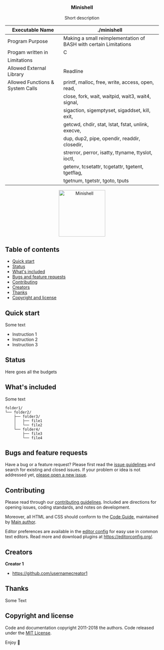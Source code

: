   <h3 align="center">Minishell</h3>

  <p align="center">
    Short description
  </p>
  
   Executable Name | ./minishell
   --------------- | ---------------
   Program Purpose | Making a small reimplementation of BASH with certain Limitations
   Progam written in | C |
   Limitations |   |
   Allowed External Library | Readline |
   Allowed Functions & System Calls |  printf, malloc, free, write, access, open, read, |
                                    |  close, fork, wait, waitpid, wait3, wait4, signal, |
                                    |  sigaction, sigemptyset, sigaddset, kill, exit, |
                                    |  getcwd, chdir, stat, lstat, fstat, unlink, execve, |
                                    |  dup, dup2, pipe, opendir, readdir, closedir, |
                                    |  strerror, perror, isatty, ttyname, ttyslot, ioctl, |
                                    |  getenv, tcsetattr, tcgetattr, tgetent, tgetflag, |
                                    |  tgetnum, tgetstr, tgoto, tputs   |
  
<p align="center">
  <a href="https://github.com/harshbanthiya/Minishell">
    <img src="https://badge42.vercel.app/api/v2/cl2xrmmu4000609mlo05k9qg8/project/2371023" alt="Minishell" width=152 height=152>
  </a>


## Table of contents

- [Quick start](#quick-start)
- [Status](#status)
- [What's included](#whats-included)
- [Bugs and feature requests](#bugs-and-feature-requests)
- [Contributing](#contributing)
- [Creators](#creators)
- [Thanks](#thanks)
- [Copyright and license](#copyright-and-license)


## Quick start

Some text

- Instruction 1
- Instruction 2
- Instruction 3

## Status

Here goes all the budgets

## What's included

Some text

```text
folder1/
└── folder2/
    ├── folder3/
    │   ├── file1
    │   └── file2
    └── folder4/
        ├── file3
        └── file4
```

## Bugs and feature requests

Have a bug or a feature request? Please first read the [issue guidelines](https://reponame/blob/master/CONTRIBUTING.md) and search for existing and closed issues. If your problem or idea is not addressed yet, [please open a new issue](https://reponame/issues/new).

## Contributing

Please read through our [contributing guidelines](https://reponame/blob/master/CONTRIBUTING.md). Included are directions for opening issues, coding standards, and notes on development.

Moreover, all HTML and CSS should conform to the [Code Guide](https://github.com/mdo/code-guide), maintained by [Main author](https://github.com/usernamemainauthor).

Editor preferences are available in the [editor config](https://reponame/blob/master/.editorconfig) for easy use in common text editors. Read more and download plugins at <https://editorconfig.org/>.

## Creators

**Creator 1**

- <https://github.com/usernamecreator1>

## Thanks

Some Text

## Copyright and license

Code and documentation copyright 2011-2018 the authors. Code released under the [MIT License](https://reponame/blob/master/LICENSE).

Enjoy :metal:
